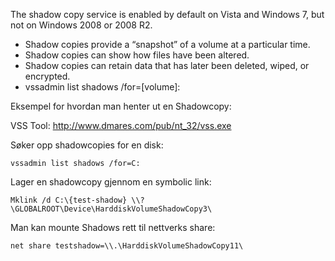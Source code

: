 The shadow copy service is enabled by default on Vista and Windows 7, but not on Windows 2008 or 2008 R2.

* Shadow copies provide a “snapshot” of a volume at a particular time.
* Shadow copies can show how files have been altered.
* Shadow copies can retain data that has later been deleted, wiped, or encrypted.
* vssadmin list shadows /for=[volume]:

Eksempel for hvordan man henter ut en Shadowcopy:

VSS Tool: http://www.dmares.com/pub/nt_32/vss.exe

Søker opp shadowcopies for en disk: 

```CMD
vssadmin list shadows /for=C:
```
Lager en shadowcopy gjennom en symbolic link:
```CMD
Mklink /d C:\{test-shadow} \\?\GLOBALROOT\Device\HarddiskVolumeShadowCopy3\
```

Man kan mounte Shadows rett til nettverks share:

```CMD
net share testshadow=\\.\HarddiskVolumeShadowCopy11\
```